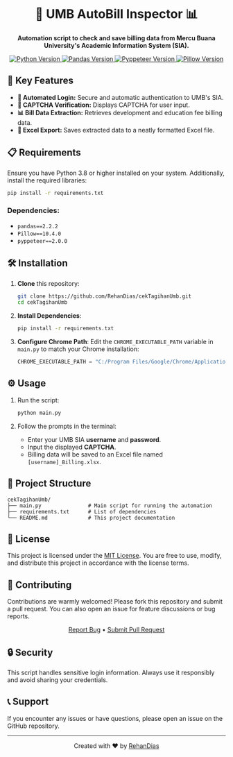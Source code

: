 <h1 align="center">🤖 UMB AutoBill Inspector 📊</h1>
<p align="center">
    <strong>Automation script to check and save billing data from Mercu Buana University's Academic Information System (SIA).</strong>
</p>
<p align="center">
    <a href="https://www.python.org/downloads/release/python-380/">
        <img src="https://img.shields.io/badge/Python-3.8%2B-blue.svg" alt="Python Version">
    </a>
    <a href="https://pandas.pydata.org/">
        <img src="https://img.shields.io/badge/pandas-2.2.2-green.svg" alt="Pandas Version">
    </a>
    <a href="https://pypi.org/project/pyppeteer/">
        <img src="https://img.shields.io/badge/pyppeteer-2.0.0-brightgreen.svg" alt="Pyppeteer Version">
    </a>
    <a href="https://pypi.org/project/Pillow/">
        <img src="https://img.shields.io/badge/Pillow-10.4.0-yellow.svg" alt="Pillow Version">
    </a>
</p>

## 🚀 Key Features
- **🔐 Automated Login:** Secure and automatic authentication to UMB's SIA.
- **🧩 CAPTCHA Verification:** Displays CAPTCHA for user input.
- **📊 Bill Data Extraction:** Retrieves development and education fee billing data.
- **💾 Excel Export:** Saves extracted data to a neatly formatted Excel file.

## 📋 Requirements
Ensure you have Python 3.8 or higher installed on your system. Additionally, install the required libraries:

```bash
pip install -r requirements.txt
```

### Dependencies:
- `pandas==2.2.2`
- `Pillow==10.4.0`
- `pyppeteer==2.0.0`

## 🛠️ Installation
1. **Clone** this repository:
    ```bash
    git clone https://github.com/RehanDias/cekTagihanUmb.git
    cd cekTagihanUmb
    ```

2. **Install Dependencies**:
    ```bash
    pip install -r requirements.txt
    ```

3. **Configure Chrome Path**:
    Edit the `CHROME_EXECUTABLE_PATH` variable in `main.py` to match your Chrome installation:
    ```python
    CHROME_EXECUTABLE_PATH = "C:/Program Files/Google/Chrome/Application/chrome.exe"
    ```

## ⚙️ Usage
1. Run the script:
    ```bash
    python main.py
    ```

2. Follow the prompts in the terminal:
   - Enter your UMB SIA **username** and **password**.
   - Input the displayed **CAPTCHA**.
   - Billing data will be saved to an Excel file named `[username]_Billing.xlsx`.

## 📂 Project Structure
```plaintext
cekTagihanUmb/
├── main.py               # Main script for running the automation
├── requirements.txt      # List of dependencies
└── README.md             # This project documentation
```

## 📄 License
This project is licensed under the [MIT License](LICENSE). You are free to use, modify, and distribute this project in accordance with the license terms.

## 🤝 Contributing
Contributions are warmly welcomed! Please fork this repository and submit a pull request. You can also open an issue for feature discussions or bug reports.

<p align="center">
    <a href="https://github.com/RehanDias/cekTagihanUmb/issues">Report Bug</a> •
    <a href="https://github.com/RehanDias/cekTagihanUmb/pulls">Submit Pull Request</a>
</p>

## 🔒 Security
This script handles sensitive login information. Always use it responsibly and avoid sharing your credentials.

## 📞 Support
If you encounter any issues or have questions, please open an issue on the GitHub repository.

---

<p align="center">
    Created with ❤️ by <a href="https://github.com/RehanDias">RehanDias</a>
</p>

